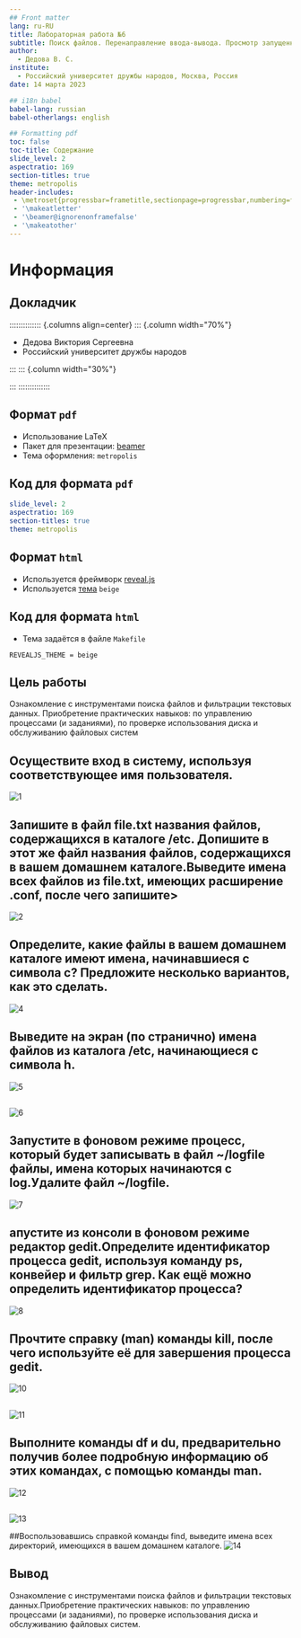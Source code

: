 ```yaml
---
## Front matter
lang: ru-RU
title: Лабораторная работа №6
subtitle: Поиск файлов. Перенаправление ввода-вывода. Просмотр запущенных процессов
author:
  - Дедова В. С.
institute:
  - Российский университет дружбы народов, Москва, Россия
date: 14 марта 2023

## i18n babel
babel-lang: russian
babel-otherlangs: english

## Formatting pdf
toc: false
toc-title: Содержание
slide_level: 2
aspectratio: 169
section-titles: true
theme: metropolis
header-includes:
 - \metroset{progressbar=frametitle,sectionpage=progressbar,numbering=fraction}
 - '\makeatletter'
 - '\beamer@ignorenonframefalse'
 - '\makeatother'
---
```


# Информация

## Докладчик

:::::::::::::: {.columns align=center}
::: {.column width="70%"}

  * Дедова Виктория Сергеевна
  * Российский университет дружбы народов

:::
::: {.column width="30%"}

:::
::::::::::::::



## Формат `pdf`

- Использование LaTeX
- Пакет для презентации: [beamer](https://ctan.org/pkg/beamer)
- Тема оформления: `metropolis`

## Код для формата `pdf`

```yaml
slide_level: 2
aspectratio: 169
section-titles: true
theme: metropolis
```

## Формат `html`

- Используется фреймворк [reveal.js](https://revealjs.com/)
- Используется [тема](https://revealjs.com/themes/) `beige`

## Код для формата `html`

- Тема задаётся в файле `Makefile`

```make
REVEALJS_THEME = beige 
```

## Цель работы

Ознакомление с инструментами поиска файлов и фильтрации текстовых данных. Приобретение практических навыков: по управлению процессами (и заданиями), по проверке использования диска и обслуживанию файловых систем

## Осуществите вход в систему, используя соответствующее имя пользователя.
![1](/home/vsdedova/Изображения/1.jpg)

## Запишите в файл file.txt названия файлов, содержащихся в каталоге /etc. Допишите в этот же файл названия файлов, содержащихся в вашем домашнем каталоге.Выведите имена всех файлов из file.txt, имеющих расширение .conf, после чего запишите>
![2](/home/vsdedova/Изображения/3.jpg)

## Определите, какие файлы в вашем домашнем каталоге имеют имена, начинавшиеся с символа c? Предложите несколько вариантов, как это сделать.
![4](/home/vsdedova/Изображения/4.jpg)

## Выведите на экран (по странично) имена файлов из каталога /etc, начинающиеся с символа h.
![5](/home/vsdedova/Изображения/5.jpg)

##
![6](/home/vsdedova/Изображения/6.jpg)

## Запустите в фоновом режиме процесс, который будет записывать в файл ~/logfile файлы, имена которых начинаются с log.Удалите файл ~/logfile.
![7](/home/vsdedova/Изображения/7.jpg)

## апустите из консоли в фоновом режиме редактор gedit.Определите идентификатор процесса gedit, используя команду ps, конвейер и фильтр grep. Как ещё можно определить идентификатор процесса?
![8](/home/vsdedova/Изображения/89.jpg)

## Прочтите справку (man) команды kill, после чего используйте её для завершения процесса gedit.
![10](/home/vsdedova/Изображения/10.jpg)

##
![11](/home/vsdedova/Изображения/11.jpg)

## Выполните команды df и du, предварительно получив более подробную информацию об этих командах, с помощью команды man.
![12](/home/vsdedova/Изображения/12.jpg)

##
![13](/home/vsdedova/Изображения/13.jpg)

##Воспользовавшись справкой команды find, выведите имена всех директорий, имеющихся в вашем домашнем каталоге.
![14](/home/vsdedova/Изображения/14.jpg)

## Вывод
Ознакомление с инструментами поиска файлов и фильтрации текстовых данных.Приобретение практических навыков: по управлению процессами (и заданиями), по проверке использования диска и обслуживанию файловых систем.
